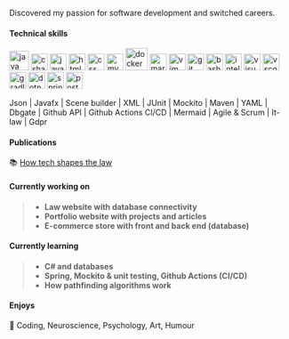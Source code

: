 <!--! [Screenshot 2022-12-19 at 03 20 27](https://user-images.githubusercontent.com/103879144/208335272-a9ece5aa-cd24-4cad-a5dd-6b455b9f1224.png) -->

Discovered my passion for software development and switched careers. 
<!--in 2021. Decided to pursue a career in tech in 2022 by simultaneously attending the educations: Full-Stack .NET Developer @ Chas Academy and Java Developer @ It-högskolan. -->

<!--Attending educations: Java developer @ IT-Högskolan & Fullstack .NET @ Chas Academy. -->

<h4>Technical skills</h4>
<!--<h4>Coding mostly in</h4>
Java, C#, JavaScript, HTML and CSS.
</br>
<h3>Some Tools I Have Used and Learned</h3>-->

<p align="left"> 
<img src="https://cdn.jsdelivr.net/gh/devicons/devicon/icons/java/java-original.svg" alt="java" width="35" height="35"/> 
<img src="https://cdn.jsdelivr.net/gh/devicons/devicon/icons/csharp/csharp-original.svg" alt="csharp" width="30" height="30"/> 
<img src="https://cdn.jsdelivr.net/gh/devicons/devicon/icons/javascript/javascript-original.svg" alt="javascript" width="30" height="30"/>
<img src="https://cdn.jsdelivr.net/gh/devicons/devicon/icons/html5/html5-original.svg" alt="html" width="30" height="30"/>
  <img src="https://cdn.jsdelivr.net/gh/devicons/devicon/icons/css3/css3-original.svg" alt="css" width="30" height="30"/>
  <img src="https://cdn.jsdelivr.net/gh/devicons/devicon/icons/mysql/mysql-original.svg" alt="mysql" width="30" height="30"/>
  <img src="https://cdn.jsdelivr.net/gh/devicons/devicon/icons/docker/docker-original.svg" alt="docker" width="40" height="40"/>
<img src="https://cdn.jsdelivr.net/gh/devicons/devicon/icons/markdown/markdown-original.svg" alt="markdown" width="30" height="30"/>
  <img src="https://cdn.jsdelivr.net/gh/devicons/devicon/icons/vim/vim-original.svg" alt="vim" width="30" height="30"/>
   <img src="https://cdn.jsdelivr.net/gh/devicons/devicon/icons/git/git-original.svg" alt="git" width="30" height="30"/>
  <img src="https://cdn.jsdelivr.net/gh/devicons/devicon/icons/bash/bash-original.svg" alt="bash" width="30" height="30"/>
    <img src="https://cdn.jsdelivr.net/gh/devicons/devicon/icons/intellij/intellij-original.svg" alt="intellij" width="30" height="30"/>
  <img src="https://cdn.jsdelivr.net/gh/devicons/devicon/icons/visualstudio/visualstudio-plain.svg" alt="visual-studio" width="30" height="30"/>
  <img src="https://cdn.jsdelivr.net/gh/devicons/devicon/icons/vscode/vscode-original.svg" alt="vscode" width="30" height="30"/>
  <img src="https://cdn.jsdelivr.net/gh/devicons/devicon/icons/gradle/gradle-plain.svg" alt="gradle" width="30" height="30"/>
  <img src="https://cdn.jsdelivr.net/gh/devicons/devicon/icons/dotnetcore/dotnetcore-original.svg" alt="dotnetcore" width="30" height="30"/>
  <img src="https://cdn.jsdelivr.net/gh/devicons/devicon/icons/spring/spring-original.svg" alt="spring" width="30" height="30"/>
   <img src="https://cdn.jsdelivr.net/gh/devicons/devicon/icons/postgresql/postgresql-original.svg" alt="postgresql" width="30" height="30"/>
  <p/>
 Json | Javafx | Scene builder | XML | JUnit | Mockito | Maven | YAML | Dbgate | Github API | Github Actions CI/CD | Mermaid | Agile & Scrum | It-law | Gdpr
   <h4>Publications</h4>
  
  📚 [How tech shapes the law](https://github.com/AnnaAxelsson051/AnnaAxelsson051/files/10737760/Examensarbete.Anna.Axelsson.pdf)  
 
  <!-- 👋 😊 💜 ✨ 🤓 -->
  
  <h4>Currently working on<h4>
  
> - Law website with database connectivity
> - Portfolio website with projects and articles
> - E-commerce store with front and back end (database)
  
  <h4>Currently learning<h4> 
    
> - C# and databases
> - Spring, Mockito & unit testing, Github Actions (CI/CD)
> - How pathfinding algorithms work    
  
  <!--<h4>Certificates</h4>
  
  > - [Complete Java Masterclass](https://github.com/AnnaAxelsson051/AnnaAxelsson051/files/10326487/Java.Programming.Masterclass.pdf)
  > - [Build Responsive Websites with HTML and CSS](https://github.com/AnnaAxelsson051/AnnaAxelsson051/files/10326489/Build.Responsive.Websites.with.HTML.and.CSS.pdf) -->


 <!--<h4>Want to Learn</h4>
  <p align="left"> 
   <img src="https://cdn.jsdelivr.net/gh/devicons/devicon/icons/cplusplus/cplusplus-original.svg" alt="c++" width="30" height="30"/>-->
  <!--<img src="https://cdn.jsdelivr.net/gh/devicons/devicon/icons/python/python-original.svg" alt="python" width="30" height="30"/>
  <img src="https://cdn.jsdelivr.net/gh/devicons/devicon/icons/go/go-original-wordmark.svg" alt="go" width="40" height="40"/>
  <img src="https://cdn.jsdelivr.net/gh/devicons/devicon/icons/unity/unity-original.svg" alt="unity" width="30" height="30"/>
  <img src="https://cdn.jsdelivr.net/gh/devicons/devicon/icons/bootstrap/bootstrap-original.svg" alt="bootstrap" width="30" height="30"/>
   <img src="https://cdn.jsdelivr.net/gh/devicons/devicon/icons/react/react-original.svg" alt="react" width="30" height="30"/>
  <img src="https://cdn.jsdelivr.net/gh/devicons/devicon/icons/angularjs/angularjs-original.svg" alt="angular" width="30" height="30"/>
 <p/>-->

 <h4>Enjoys</h4>
<p>💜 Coding, Neuroscience, Psychology, Art, Humour<p/> 



